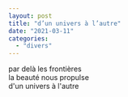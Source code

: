 ```yaml
---
layout: post
title: "d’un univers à l’autre"
date: "2021-03-11"
categories: 
  - "divers"
---
```


par delà les frontières  
la beauté nous propulse  
d'un univers à l'autre
